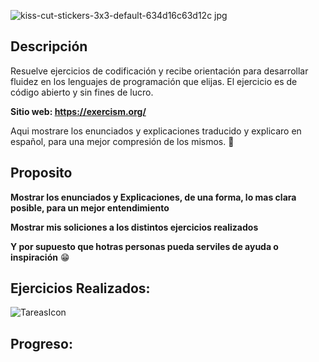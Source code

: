 
![kiss-cut-stickers-3x3-default-634d16c63d12c jpg](https://github.com/lordzzz777/exercism/assets/114311106/33f5c07a-a7bb-4c85-8eb0-05dbfdc21aee)


## Descripción 


Resuelve ejercicios de codificación y recibe orientación para desarrollar fluidez en los lenguajes de programación que elijas. El ejercicio es de código abierto y sin fines de lucro.

 **Sitio web: https://exercism.org/**
 
Aqui mostrare los enunciados y explicaciones traducido y explicaro en español, para una mejor compresión de los mismos. 🤔
  
## Proposito

**Mostrar los enunciados y Explicaciones, de una forma, lo mas clara posible, para un mejor entendimiento**

**Mostrar mis soliciones a los distintos ejercicios realizados**

**Y por supuesto que hotras personas pueda serviles de ayuda o inspiración** 😁


## Ejercicios Realizados:

![TareasIcon](https://github.com/lordzzz777/exercism/assets/114311106/15cd6b48-69cf-4b0a-ab8c-ea312611fa01)

## Progreso:


